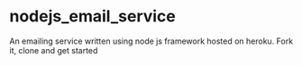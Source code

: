 # nodejs_email_service
An emailing service written using node js framework hosted on heroku. Fork it, clone and get started
